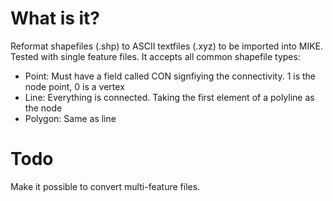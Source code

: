 # What is it?

Reformat shapefiles (.shp) to ASCII textfiles (.xyz) to be imported into MIKE. Tested with single feature files. It accepts all common shapefile types:

* Point: Must have a field called CON signfiying the connectivity. 1 is the node point, 0 is a vertex
* Line: Everything is connected. Taking the first element of a polyline as the node
* Polygon: Same as line


# Todo
Make it possible to convert multi-feature files.
